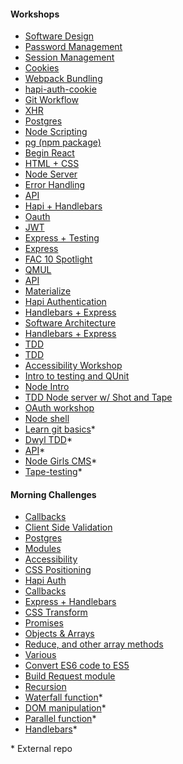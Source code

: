 #### Workshops

* [Software Design](https://github.com/foundersandcoders/ws-software-design-js)
* [Password Management](https://github.com/foundersandcoders/ws-password-management)
* [Session Management](https://github.com/foundersandcoders/ws-session-management)
* [Cookies](https://github.com/foundersandcoders/ws-cookies)
* [Webpack Bundling](https://github.com/foundersandcoders/ws-webpack-bundling)
* [hapi-auth-cookie](https://github.com/foundersandcoders/hapi-auth-cookie-ws)
* [Git Workflow](https://github.com/foundersandcoders/git-workflow-workshop-for-two)
* [XHR](https://github.com/foundersandcoders/xhr-workshop)
* [Postgres](https://github.com/foundersandcoders/postgres-workshop)
* [Node Scripting](https://github.com/foundersandcoders/Node-Shell-Workshop)
* [pg (npm package)](https://github.com/foundersandcoders/pg-workshop)
* [Begin React](https://github.com/foundersandcoders/begin_react_workshop)
* [HTML + CSS](https://github.com/foundersandcoders/workshop-html-css)
* [Node Server](https://github.com/foundersandcoders/Node-Intro-Workshop)
* [Error Handling](https://github.com/foundersandcoders/error-handling-workshop)
* [API](https://github.com/foundersandcoders/api-workshop)
* [Hapi + Handlebars](https://github.com/foundersandcoders/handlebars-hapi-intro-workshop)
* [Oauth](https://github.com/foundersandcoders/oauth-workshop)
* [JWT](https://github.com/foundersandcoders/jwt_workshop)
* [Express + Testing](https://github.com/foundersandcoders/express-and-testing-workshop)
* [Express](https://github.com/foundersandcoders/express-workshop)
* [FAC 10 Spotlight](https://github.com/foundersandcoders/spotlight-workshop)
* [QMUL](https://github.com/foundersandcoders/workshop-QMUL)
* [API](https://github.com/foundersandcoders/workshop-api)
* [Materialize](https://github.com/foundersandcoders/workshop-materialize-css)
* [Hapi Authentication](https://github.com/foundersandcoders/hapi-authentication-workshop)
* [Handlebars + Express](https://github.com/foundersandcoders/handlebars-express-intro-workshop)
* [Software Architecture](https://github.com/foundersandcoders/Workshop-Software-Architecture-Design)
* [Handlebars + Express](https://github.com/foundersandcoders/express-handlebars-workshop)
* [TDD](https://github.com/foundersandcoders/fizzbuzz)
* [TDD](https://github.com/foundersandcoders/romanizer)
* [Accessibility Workshop](https://github.com/foundersandcoders/web-accessibility)
* [Intro to testing and QUnit](https://github.com/foundersandcoders/learn-qunit)
* [Node Intro](https://github.com/foundersandcoders/Node-Intro-Workshop)
* [TDD Node server w/ Shot and Tape](https://github.com/foundersandcoders/tdd-node-server-with-shot-and-tape)
* [OAuth workshop](https://github.com/foundersandcoders/oauth)
* [Node shell](https://github.com/foundersandcoders/Node-Shell-Workshop/)
* [Learn git basics](https://github.com/NataliaLKB/learn-git-basics)\*
* [Dwyl TDD](https://github.com/dwyl/learn-tdd)\*
* [API](https://github.com/emilyb7/workshop-APIs)\*
* [Node Girls CMS](https://github.com/node-girls/workshop-cms)\*
* [Tape-testing](https://github.com/matthewglover/tape-testing)\*

#### Morning Challenges

* [Callbacks](https://github.com/foundersandcoders/mc-do-this-then-do-that)
* [Client Side Validation](https://github.com/foundersandcoders/mc-client-side-validation)
* [Postgres](https://github.com/foundersandcoders/db-morning-challenge)
* [Modules](https://github.com/foundersandcoders/modules-challenge)
* [Accessibility](https://github.com/foundersandcoders/accessibility-challenge)
* [CSS Positioning](https://github.com/foundersandcoders/css-gallery-challenge)
* [Hapi Auth](https://github.com/foundersandcoders/hapi-auth-morning-challenge)
* [Callbacks](https://github.com/foundersandcoders/morning-challenge-traffic-lights)
* [Express + Handlebars](https://github.com/foundersandcoders/express-handlebars-challenge)
* [CSS Transform](https://github.com/foundersandcoders/morning-challenge-animated-app-drawer)
* [Promises](https://github.com/foundersandcoders/mc-promise-me-this)
* [Objects & Arrays](https://github.com/foundersandcoders/mc-objects-and-arrays)
* [Reduce, and other array methods](https://github.com/foundersandcoders/mc-array-methods-reduce)
* [Various](https://github.com/foundersandcoders/old-morning-challenges)
* [Convert ES6 code to ES5](https://github.com/foundersandcoders/mc-es6-challenge)
* [Build Request module](https://github.com/foundersandcoders/mc-request-module-workshop)
* [Recursion](https://github.com/foundersandcoders/mc-recursion)
* [Waterfall function](https://github.com/RhodesPeter/waterfall-function-workshop)\*
* [DOM manipulation](https://github.com/mantagen/DOM-manipulation-Challenge)\*
* [Parallel function](https://github.com/emilyb7/parallel-challenge-github)\*
* [Handlebars](https://github.com/Jbarget/handlebars-morning-challenge)\*

\* External repo
